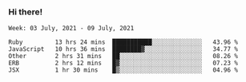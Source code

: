 ### Hi there!

<!--START_SECTION:waka-->
```text
Week: 03 July, 2021 - 09 July, 2021

Ruby         13 hrs 24 mins  ███████████░░░░░░░░░░░░░░   43.96 % 
JavaScript   10 hrs 36 mins  ████████▓░░░░░░░░░░░░░░░░   34.77 % 
Other        2 hrs 31 mins   ██░░░░░░░░░░░░░░░░░░░░░░░   08.26 % 
ERB          2 hrs 12 mins   █▓░░░░░░░░░░░░░░░░░░░░░░░   07.23 % 
JSX          1 hr 30 mins    █▒░░░░░░░░░░░░░░░░░░░░░░░   04.96 % 
```
<!--END_SECTION:waka-->
